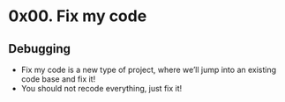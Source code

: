 # 0x00. Fix my code

## Debugging
- Fix my code is a new type of project, where we’ll jump into an existing code base and fix it!
- You should not recode everything, just fix it!
